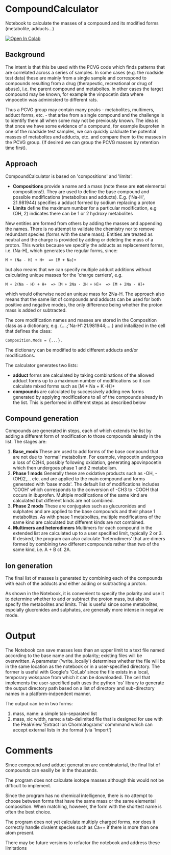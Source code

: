 # CompoundCalculator
Notebook to calculate the masses of a compound and its modified forms (metabolite, adducts...)

[![Open In Colab](https://colab.research.google.com/assets/colab-badge.svg)](https://github.com/arbi56/CompoundCalculator.git/CompoundCalculator)
## Background


The intent is that this be used with the PCVG code which finds patterns that are correlated across a series of samples. In some cases (e.g. the roadside test data)
these are mainly from a single sample and correspond to compounds resulting from a drug (therapeutic, recreational or drug of abuse), i.e. the parent compound and metaboltes. In other cases the target compound may be known, for example the vinpocetin data where vinpocetin was administerd to different rats.

Thus a PCVG group may contain many peaks - metabolites, multimers, adduct forms, etc. - that arise from a single compound and the challenge is to identify them all when some may not be previously known. The idea is that once we have some evidence of a compound, for example ibuprofen in one of the roadside test samples, we can quickly calcluate the potential masses of metaboltes and adducts, etc. and compare them to the masses in the PCVG group. (If desired we can group the PCVG masses by retention time first).

## Approach
CompoundCalculator is based on 'compositions' and 'limits'.
- **Compositions** provide a name and a mass (note these are **not** elemental compositions!). They are used to define the base compound and possible modifications (metabolites and adducts). E.g. ('Na-H', 21.981944) specifies a adduct formed by sodium replacing a proton
- **Limits** define the maximum number for a particular modification, e.g (OH, 2) indicates there can be 1 or 2 hydroxy metabolites

New entities are formed from others by adding the masses and appending the names. There is no attempt to validate the chemistry nor to remove redundant species (forms with the same mass).
Entities are treated as neutral and the charge is provided by adding or deleting the mass of a proton. This works because we specifiy the adducts as replacement forms, i.e. (Na-H), which generates the regular forms, since:

    M + (Na - H) + H+  => [M + Na]+

but also means that we can specify multiple adduct additions without calculating unique masses for the 'charge carriers', e.g.

    M + 2(Na - H) + H+  => [M + 2Na - 2H + H]+  => [M + 2Na - H]+ 

which would otherwise need an unique mass for 2Na-H. The approach also means that the same list of compounds and adducts can be used for both positive and negative modes, the only difference being whether the proton mass is added or subtracted.

The core modification names and masses are stored in the Composition class as a dictionary, e.g. {....;'Na-H':21.981944;....} and initailized in the cell that defines the class: 

    Composition.Mods = {...}.
The dictionary can be modified to add different adducts and/or modifications.

The calculator generates two lists:
- **adduct** forms are calculated by taking combinations of the allowed adduct forms up to a maximum number of modifications so it can calculate mixed forms such as [M + Na + K -H]+
- **compounds** are calculated by successively adding new forms generated by applying modifications to all of the compounds already in the list. This is performed in different steps as described below

## Compound generation
Compounds are generated in steps, each of which extends the list by adding a different form of modification to those compounds already in the list. The stages are:

1. **Base_mods** These are used to add forms of the base compound that are not due to 'normal' metabolism. For example, vinpocetin undergoes a loss of C2H4, possibly following oxidation, generating apovinpocetin which then undergoes phase 1 and 2 metabolism.
2. **Phase 1 mods** Generally these are oxidative products such as -OH, -(OH)2,... etc. and are applied to the main compound and forms generated with 'base mods'. The default list of modifications includes 'COOH' which corresponds to the conversion of -CH3 to -COOH that occurs in ibuprofen. Multiple modifications of the same kind are calculated but different kinds are not combined.
3. **Phase 2 mods** These are conjugates such as glucuronides and sulphates and are applied to the base compounds and their phase 1 metabolites. As with phase 1 metabolites, multiple modifications of the same kind are calculated but different kinds are not combined.
4. **Multimers and heterodimers** Multimers for each compound in the extended list are calculated up to a user specified limit, typically 2 or 3. If desired, the program can also calculate 'heterodimers' that are dimers formed by combining two different compounds rather than two of the same kind, i.e. A + B cf. 2A.

## Ion generation
The final list of masses is generated by combining each of the compounds with each of the adducts and either adding or subtracting a proton.

As shown in the Notebook, it is convenient to specify the polarity and use it to determine whether to add or subtract the proton mass, but also to specify the metabolites and limits. This is useful since some metabolites, espcially glucronides and sulphates, are generally more intense in negative mode.

# Output
The Notebook can save masses less than an upper limit to a text file named according to the base name and the polarity; existing files will be overwritten. A parameter ('write_locally') determines whether the file will be in the same location as the notebook or in a user-specified directory. The former is useful with Google's 'CoLab' since the file exists in a local, temporary wokspace from which it can be downloaded. The cell that implements the user-specified path  uses the python 'os' library to generate the output directory path based on a list of directory and sub-directory names in a platform-indpendent manner.

The output can be in two forms:
1. mass, name: a simple tab-separated list
2. mass, xic width, name: a tab-delimited file that is designed for use with the PeakView 'Extract Ion Chormatograms' commmand which can accept external lists in the format (via 'Import')

# Comments
Since compound and adduct generation are combinatorial, the final list of compounds can easilly be in the thousands.

The program does not calculate isotope masses although this would not be difficult to implement.

Since the program has no chemical intelligence, there is no attempt to choose between forms that have the same mass or the same elemental composition. When matching, however, the form with the shortest name is often the best choice.

The program does not yet calculate multiply charged forms, nor does it correctly handle divalent species such as Ca++ if there is more than one atom present.

There may be future versions to refactor the notebook and address these limitations



